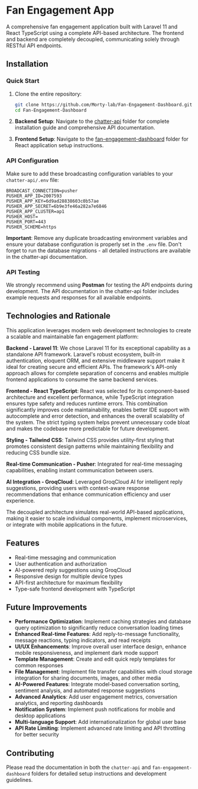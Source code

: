 # Fan Engagement App

A comprehensive fan engagement application built with Laravel 11 and React TypeScript using a complete API-based architecture. The frontend and backend are completely decoupled, communicating solely through RESTful API endpoints.

## Installation

### Quick Start
1. Clone the entire repository:
   ```bash
   git clone https://github.com/Morty-lab/Fan-Engagement-Dashboard.git
   cd Fan-Engagement-Dashboard
   ```

2. **Backend Setup**: Navigate to the [chatter-api](https://github.com/Morty-lab/Fan-Engagement-Dashboard/tree/main/chatter-api) folder for complete installation guide and comprehensive API documentation.

3. **Frontend Setup**: Navigate to the [fan-engagement-dashboard](https://github.com/Morty-lab/Fan-Engagement-Dashboard/tree/main/fan-engagement-dashboard) folder for React application setup instructions.

### API Configuration
Make sure to add these broadcasting configuration variables to your `chatter-api/.env` file:

```env
BROADCAST_CONNECTION=pusher
PUSHER_APP_ID=2007593
PUSHER_APP_KEY=6d9ad28838603c0b57ae
PUSHER_APP_SECRET=6b9e3fe46a282a7e6846
PUSHER_APP_CLUSTER=ap1
PUSHER_HOST=
PUSHER_PORT=443
PUSHER_SCHEME=https
```

**Important**: Remove any duplicate broadcasting environment variables and ensure your database configuration is properly set in the `.env` file. Don't forget to run the database migrations - all detailed instructions are available in the chatter-api documentation.

### API Testing
We strongly recommend using **Postman** for testing the API endpoints during development. The API documentation in the chatter-api folder includes example requests and responses for all available endpoints.

## Technologies and Rationale

This application leverages modern web development technologies to create a scalable and maintainable fan engagement platform:

**Backend - Laravel 11**: We chose Laravel 11 for its exceptional capability as a standalone API framework. Laravel's robust ecosystem, built-in authentication, eloquent ORM, and extensive middleware support make it ideal for creating secure and efficient APIs. The framework's API-only approach allows for complete separation of concerns and enables multiple frontend applications to consume the same backend services.

**Frontend - React TypeScript**: React was selected for its component-based architecture and excellent performance, while TypeScript integration ensures type safety and reduces runtime errors. This combination significantly improves code maintainability, enables better IDE support with autocomplete and error detection, and enhances the overall scalability of the system. The strict typing system helps prevent unnecessary code bloat and makes the codebase more predictable for future development.

**Styling - Tailwind CSS**: Tailwind CSS provides utility-first styling that promotes consistent design patterns while maintaining flexibility and reducing CSS bundle size.

**Real-time Communication - Pusher**: Integrated for real-time messaging capabilities, enabling instant communication between users.

**AI Integration - GroqCloud**: Leveraged GroqCloud AI for intelligent reply suggestions, providing users with context-aware response recommendations that enhance communication efficiency and user experience.

The decoupled architecture simulates real-world API-based applications, making it easier to scale individual components, implement microservices, or integrate with mobile applications in the future.

## Features

- Real-time messaging and communication
- User authentication and authorization
- AI-powered reply suggestions using GroqCloud
- Responsive design for multiple device types
- API-first architecture for maximum flexibility
- Type-safe frontend development with TypeScript

## Future Improvements

- **Performance Optimization**: Implement caching strategies and database query optimization to significantly reduce conversation loading times
- **Enhanced Real-time Features**: Add reply-to-message functionality, message reactions, typing indicators, and read receipts
- **UI/UX Enhancements**: Improve overall user interface design, enhance mobile responsiveness, and implement dark mode support
- **Template Management**: Create and edit quick reply templates for common responses
- **File Management**: Implement file transfer capabilities with cloud storage integration for sharing documents, images, and other media
- **AI-Powered Features**: Integrate model-based conversation sorting, sentiment analysis, and automated response suggestions
- **Advanced Analytics**: Add user engagement metrics, conversation analytics, and reporting dashboards
- **Notification System**: Implement push notifications for mobile and desktop applications
- **Multi-language Support**: Add internationalization for global user base
- **API Rate Limiting**: Implement advanced rate limiting and API throttling for better security

## Contributing

Please read the documentation in both the `chatter-api` and `fan-engagement-dashboard` folders for detailed setup instructions and development guidelines.
